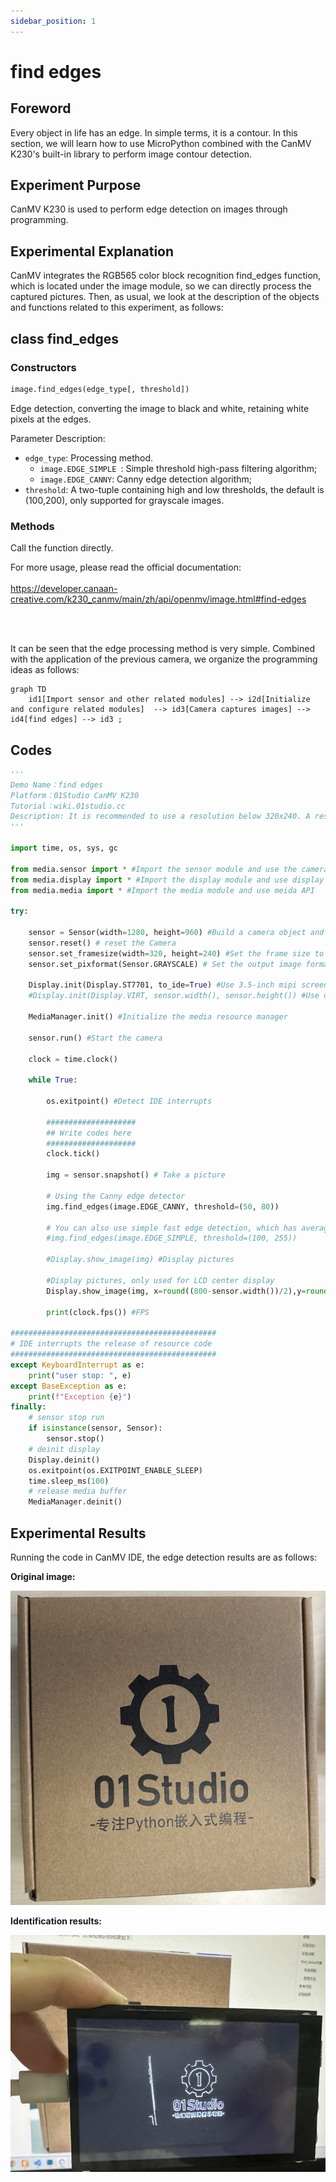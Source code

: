 ```yaml
---
sidebar_position: 1
---
```


# find edges

## Foreword
Every object in life has an edge. In simple terms, it is a contour. In this section, we will learn how to use MicroPython combined with the CanMV K230's built-in library to perform image contour detection.

## Experiment Purpose
CanMV K230 is used to perform edge detection on images through programming.

## Experimental Explanation

CanMV integrates the RGB565 color block recognition find_edges function, which is located under the image module, so we can directly process the captured pictures. Then, as usual, we look at the description of the objects and functions related to this experiment, as follows:


## class find_edges

### Constructors
```python
image.find_edges(edge_type[, threshold])
```
Edge detection, converting the image to black and white, retaining white pixels at the edges.

Parameter Description:
- `edge_type`: Processing method.
    - `image.EDGE_SIMPLE `: Simple threshold high-pass filtering algorithm;
    - `image.EDGE_CANNY`: Canny edge detection algorithm;
- `threshold`: A two-tuple containing high and low thresholds, the default is (100,200), only supported for grayscale images.

### Methods

Call the function directly.

For more usage, please read the official documentation:<br></br>
https://developer.canaan-creative.com/k230_canmv/main/zh/api/openmv/image.html#find-edges

<br></br>

It can be seen that the edge processing method is very simple. Combined with the application of the previous camera, we organize the programming ideas as follows:

```mermaid
graph TD
    id1[Import sensor and other related modules] --> i2d[Initialize and configure related modules]  --> id3[Camera captures images] --> id4[find edges] --> id3 ;
```

## Codes

```python
'''
Demo Name：find edges
Platform：01Studio CanMV K230
Tutorial：wiki.01studio.cc
Description: It is recommended to use a resolution below 320x240. A resolution that is too high will cause the frame rate to drop.
'''

import time, os, sys, gc

from media.sensor import * #Import the sensor module and use the camera API
from media.display import * #Import the display module and use display API
from media.media import * #Import the media module and use meida API

try:

    sensor = Sensor(width=1280, height=960) #Build a camera object and set the camera image length and width to 4:3
    sensor.reset() # reset the Camera
    sensor.set_framesize(width=320, height=240) #Set the frame size to resolution (320x240), default channel 0
    sensor.set_pixformat(Sensor.GRAYSCALE) # Set the output image format, channel 0

    Display.init(Display.ST7701, to_ide=True) #Use 3.5-inch mipi screen and IDE buffer to display images at the same time
    #Display.init(Display.VIRT, sensor.width(), sensor.height()) #Use only the IDE buffer to display images

    MediaManager.init() #Initialize the media resource manager

    sensor.run() #Start the camera

    clock = time.clock()

    while True:

        os.exitpoint() #Detect IDE interrupts

        ####################
        ## Write codes here
        ####################
        clock.tick()

        img = sensor.snapshot() # Take a picture

        # Using the Canny edge detector
        img.find_edges(image.EDGE_CANNY, threshold=(50, 80))

        # You can also use simple fast edge detection, which has average effect. The configuration is as follows
        #img.find_edges(image.EDGE_SIMPLE, threshold=(100, 255))

        #Display.show_image(img) #Display pictures

        #Display pictures, only used for LCD center display
        Display.show_image(img, x=round((800-sensor.width())/2),y=round((480-sensor.height())/2))

        print(clock.fps()) #FPS

##############################################
# IDE interrupts the release of resource code
##############################################
except KeyboardInterrupt as e:
    print("user stop: ", e)
except BaseException as e:
    print(f"Exception {e}")
finally:
    # sensor stop run
    if isinstance(sensor, Sensor):
        sensor.stop()
    # deinit display
    Display.deinit()
    os.exitpoint(os.EXITPOINT_ENABLE_SLEEP)
    time.sleep_ms(100)
    # release media buffer
    MediaManager.deinit()
```

## Experimental Results

Running the code in CanMV IDE, the edge detection results are as follows:

**Original image:**

![edges](./img/find_edges/find_edges1.png)

**Identification results:**

![edges](./img/find_edges/find_edges2.png)
